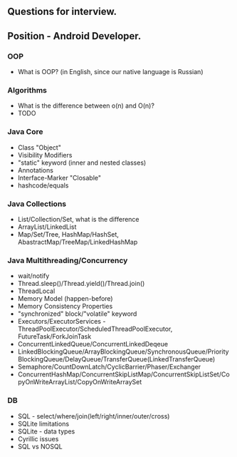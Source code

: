 ## Questions for interview.
## Position - Android Developer.


### OOP
* What is OOP? (in English, since our native language is Russian)

### Algorithms
* What is the difference between o(n) and O(n)?
* TODO

### Java Core
* Class "Object"
* Visibility Modifiers
* "static" keyword (inner and nested classes)
* Annotations
* Interface-Marker "Closable"
* hashcode/equals

### Java Collections
* List/Collection/Set, what is the difference
* ArrayList/LinkedList
* Map/Set/Tree, HashMap/HashSet, AbastractMap/TreeMap/LinkedHashMap

### Java Multithreading/Concurrency
* wait/notify
* Thread.sleep()/Thread.yield()/Thread.join()
* ThreadLocal
* Memory Model (happen-before)
* Memory Consistency Properties
* "synchronized" block/"volatile" keyword
* Executors/ExecutorServices - ThreadPoolExecutor/ScheduledThreadPoolExecutor, FutureTask/ForkJoinTask
* ConcurrentLinkedQueue/ConcurrentLinkedDeqeue
* LinkedBlockingQueue/ArrayBlockingQueue/SynchronousQueue/PriorityBlockingQueue/DelayQueue/TransferQueue(LinkedTransferQueue)
* Semaphore/CountDownLatch/CyclicBarrier/Phaser/Exchanger
* ConcurrentHashMap/ConcurrentSkipListMap/ConcurrentSkipListSet/CopyOnWriteArrayList/CopyOnWriteArraySet

### DB
* SQL - select/where/join(left/right/inner/outer/cross)
* SQLite limitations
* SQLite - data types
* Cyrillic issues
* SQL vs NOSQL
